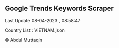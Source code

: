 

## Google Trends Keywords Scraper 
 
Last Update 08-04-2023 , 08:58:47

Country List :
VIETNAM.json



© Abdul Muttaqin 
